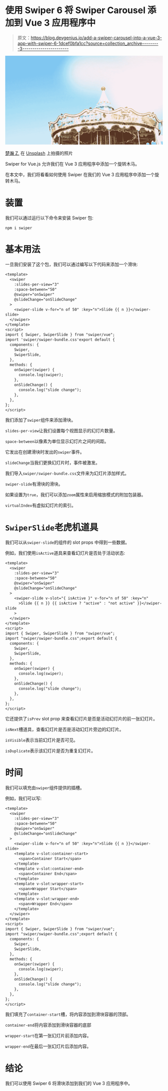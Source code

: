# 使用 Swiper 6 将 Swiper Carousel 添加到 Vue 3 应用程序中

> 原文：<https://blog.devgenius.io/add-a-swiper-carousel-into-a-vue-3-app-with-swiper-6-1dcef0bfa1cc?source=collection_archive---------3----------------------->

![](img/c073ddffcbd8e6e911697f725892e3b4.png)

[楚瀚 Z.](https://unsplash.com/@chuhan?utm_source=medium&utm_medium=referral) 在 [Unsplash](https://unsplash.com?utm_source=medium&utm_medium=referral) 上拍摄的照片

Swiper for Vue.js 允许我们在 Vue 3 应用程序中添加一个旋转木马。

在本文中，我们将看看如何使用 Swiper 在我们的 Vue 3 应用程序中添加一个旋转木马。

# 装置

我们可以通过运行以下命令来安装 Swiper 包:

```
npm i swiper
```

# 基本用法

一旦我们安装了这个包，我们可以通过编写以下代码来添加一个滑块:

```
<template>
  <swiper
    :slides-per-view="3"
    :space-between="50"
    @swiper="onSwiper"
    @slideChange="onSlideChange"
  >
    <swiper-slide v-for="n of 50" :key="n">Slide {{ n }}</swiper-slide>
  </swiper>
</template>
<script>
import { Swiper, SwiperSlide } from "swiper/vue";
import 'swiper/swiper-bundle.css'export default {
  components: {
    Swiper,
    SwiperSlide,
  },
  methods: {
    onSwiper(swiper) {
      console.log(swiper);
    },
    onSlideChange() {
      console.log("slide change");
    },
  },
};
</script>
```

我们添加了`swiper`组件来添加滑块。

`slides-per-view`让我们设置每个视图显示的幻灯片数量。

`space-between`以像素为单位显示幻灯片之间的间距。

它发出在创建滑块时发出的`swiper`事件。

`slideChange`当我们更换幻灯片时，事件被激发。

我们导入`swiper/swiper-bundle.css`文件来为幻灯片添加样式。

`swiper-slide`有滑块的滑块。

如果设置为`true`，我们可以添加`zoom`属性来启用缩放模式的附加包装器。

`virtualIndex`有虚拟幻灯片的索引。

# `SwiperSlide`老虎机道具

我们可以从`swiper-slide`的组件的 slot props 中得到一些数据。

例如，我们使用`isActive`道具来查看幻灯片是否处于活动状态:

```
<template>
  <swiper
    :slides-per-view="3"
    :space-between="50"
    @swiper="onSwiper"
    @slideChange="onSlideChange"
  >
    <swiper-slide v-slot="{ isActive }" v-for="n of 50" :key="n"
      >Slide {{ n }} {{ isActive ? "active" : "not active" }}</swiper-slide
    >
  </swiper>
</template>
<script>
import { Swiper, SwiperSlide } from "swiper/vue";
import "swiper/swiper-bundle.css";export default {
  components: {
    Swiper,
    SwiperSlide,
  },
  methods: {
    onSwiper(swiper) {
      console.log(swiper);
    },
    onSlideChange() {
      console.log("slide change");
    },
  },
};
</script>
```

它还提供了`isPrev` slot prop 来查看幻灯片是否是活动幻灯片的前一张幻灯片。

`isNext`槽道具，查看幻灯片是否是活动幻灯片旁边的幻灯片。

`isVisible`表示当前幻灯片是否可见。

`isDuplicate`表示该幻灯片是否为重复幻灯片。

# 时间

我们可以填充由`swiper`组件提供的插槽。

例如，我们可以写:

```
<template>
  <swiper
    :slides-per-view="3"
    :space-between="50"
    @swiper="onSwiper"
    @slideChange="onSlideChange"
  >
    <swiper-slide v-for="n of 50" :key="n">Slide {{ n }}</swiper-slide>
    <template v-slot:container-start>
      <span>Container Start</span>
    </template>
    <template v-slot:container-end>
      <span>Container End</span>
    </template>
    <template v-slot:wrapper-start>
      <span>Wrapper Start</span>
    </template>
    <template v-slot:wrapper-end>
      <span>Wrapper End</span>
    </template>
  </swiper>
</template>
<script>
import { Swiper, SwiperSlide } from "swiper/vue";
import "swiper/swiper-bundle.css";export default {
  components: {
    Swiper,
    SwiperSlide,
  },
  methods: {
    onSwiper(swiper) {
      console.log(swiper);
    },
    onSlideChange() {
      console.log("slide change");
    },
  },
};
</script>
```

我们填充了`container-start`槽，将内容添加到滑块容器的顶部。

`container-end`将内容添加到滑块容器的底部

`wrapper-start`在第一张幻灯片前添加内容。

`wrapper-end`在最后一张幻灯片后添加内容。

# 结论

我们可以使用 Swiper 6 将滑块添加到我们的 Vue 3 应用程序中。